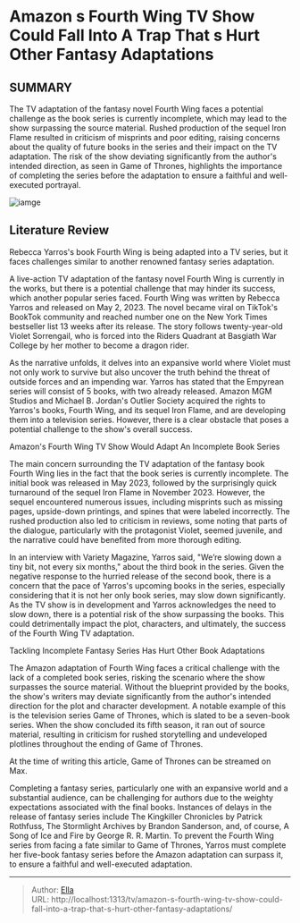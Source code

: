 # Amazon s Fourth Wing TV Show Could Fall Into A Trap That s Hurt Other Fantasy Adaptations


## SUMMARY 



  The TV adaptation of the fantasy novel Fourth Wing faces a potential challenge as the book series is currently incomplete, which may lead to the show surpassing the source material.   Rushed production of the sequel Iron Flame resulted in criticism of misprints and poor editing, raising concerns about the quality of future books in the series and their impact on the TV adaptation.   The risk of the show deviating significantly from the author&#39;s intended direction, as seen in Game of Thrones, highlights the importance of completing the series before the adaptation to ensure a faithful and well-executed portrayal.  

![iamge](https://static1.srcdn.com/wordpress/wp-content/uploads/2024/01/the-fourth-wing-book-cover-with-john-snow-from-game-of-thrones.jpg)

## Literature Review
Rebecca Yarros&#39;s book Fourth Wing is being adapted into a TV series, but it faces challenges similar to another renowned fantasy series adaptation.




A live-action TV adaptation of the fantasy novel Fourth Wing is currently in the works, but there is a potential challenge that may hinder its success, which another popular series faced. Fourth Wing was written by Rebecca Yarros and released on May 2, 2023. The novel became viral on TikTok&#39;s BookTok community and reached number one on the New York Times bestseller list 13 weeks after its release. The story follows twenty-year-old Violet Sorrengail, who is forced into the Riders Quadrant at Basgiath War College by her mother to become a dragon rider.




As the narrative unfolds, it delves into an expansive world where Violet must not only work to survive but also uncover the truth behind the threat of outside forces and an impending war. Yarros has stated that the Empyrean series will consist of 5 books, with two already released. Amazon MGM Studios and Michael B. Jordan&#39;s Outlier Society acquired the rights to Yarros&#39;s books, Fourth Wing, and its sequel Iron Flame, and are developing them into a television series. However, there is a clear obstacle that poses a potential challenge to the show&#39;s overall success.


 Amazon&#39;s Fourth Wing TV Show Would Adapt An Incomplete Book Series 
          

The main concern surrounding the TV adaptation of the fantasy book Fourth Wing lies in the fact that the book series is currently incomplete. The initial book was released in May 2023, followed by the surprisingly quick turnaround of the sequel Iron Flame in November 2023. However, the sequel encountered numerous issues, including misprints such as missing pages, upside-down printings, and spines that were labeled incorrectly. The rushed production also led to criticism in reviews, some noting that parts of the dialogue, particularly with the protagonist Violet, seemed juvenile, and the narrative could have benefited from more thorough editing.




In an interview with Variety Magazine, Yarros said, &#34;We’re slowing down a tiny bit, not every six months,&#34; about the third book in the series. Given the negative response to the hurried release of the second book, there is a concern that the pace of Yarros&#39;s upcoming books in the series, especially considering that it is not her only book series, may slow down significantly. As the TV show is in development and Yarros acknowledges the need to slow down, there is a potential risk of the show surpassing the books. This could detrimentally impact the plot, characters, and ultimately, the success of the Fourth Wing TV adaptation.



 Tackling Incomplete Fantasy Series Has Hurt Other Book Adaptations 
          

The Amazon adaptation of Fourth Wing faces a critical challenge with the lack of a completed book series, risking the scenario where the show surpasses the source material. Without the blueprint provided by the books, the show&#39;s writers may deviate significantly from the author&#39;s intended direction for the plot and character development. A notable example of this is the television series Game of Thrones, which is slated to be a seven-book series. When the show concluded its fifth season, it ran out of source material, resulting in criticism for rushed storytelling and undeveloped plotlines throughout the ending of Game of Thrones.






At the time of writing this article, Game of Thrones can be streamed on Max.




Completing a fantasy series, particularly one with an expansive world and a substantial audience, can be challenging for authors due to the weighty expectations associated with the final books. Instances of delays in the release of fantasy series include The Kingkiller Chronicles by Patrick Rothfuss, The Stormlight Archives by Brandon Sanderson, and, of course, A Song of Ice and Fire by George R. R. Martin. To prevent the Fourth Wing series from facing a fate similar to Game of Thrones, Yarros must complete her five-book fantasy series before the Amazon adaptation can surpass it, to ensure a faithful and well-executed adaptation.



---

> Author: [Ella](https://instagram.hk.cn/)  
> URL: http://localhost:1313/tv/amazon-s-fourth-wing-tv-show-could-fall-into-a-trap-that-s-hurt-other-fantasy-adaptations/  

